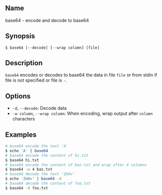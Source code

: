## Name

base64 - encode and decode to base64

## Synopsis

```**sh
$ base64 [--decode] [--wrap column] [file]
```

## Description

`base64` encodes or decodes to base64 the data in file `file` or from stdin if
file is not specified or file is `-`.

## Options

-   `-d`, `--decode`: Decode data
-   `-w column`, `--wrap column`: When encoding, wrap output after `column` characters

## Examples

```sh
# base64 encode the text 'A'
$ echo 'A' | base64
# base64 encode the content of hi.txt
$ base64 hi.txt
# base64 encode the content of baz.txt and wrap after 4 columns
$ base64 -w 4 baz.txt
# base64 decode the text 'Zm9v'
$ echo 'Zm9v' | base64 -d
# base64 decode the content of foo.txt
$ base64 -d foo.txt
```
